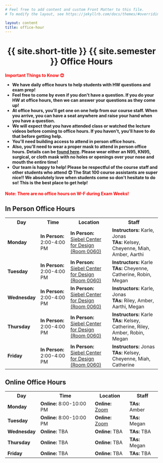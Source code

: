```yaml
---
# Feel free to add content and custom Front Matter to this file.
# To modify the layout, see https://jekyllrb.com/docs/themes/#overriding-theme-defaults

layout: content
title: office-hour
---
```


<h1 style="text-align:center;">{{ site.short-title }} {{ site.semester }} Office Hours</h1>

<h4><b style="color: red;">Important Things to Know &#128522;</b>
<ul>
    <li>We have daily office hours to help students with HW questions and exam prep!</li>
    <li>Feel free to come by even if you don't have a question. If you do your HW at office hours, then we can answer your questions as they come up!</li>
    <li>At office hours, you'll get one on one help from our course staff. When you arrive, you can have a seat anywhere and raise your hand when you have a question.</li>
    <li>We will expect that you have attended class or watched the lecture videos before coming to office hours. If you haven't, you'll have to do that before getting help.</li>
    <li>You'll need building access to attend in person office hours.</li>
    <li>Also, you'll need to wear a proper mask to attend in person office hours. Details can be <a href="https://covid19.illinois.edu/health-and-support/face-coverings/" target="_blank">found here</a>. Please wear either an N95, KN95, surgical, or cloth mask with no holes or openings over your nose and mouth the entire time!</li>
    <li>Our team is happy to help! Please be respectful of the course staff and other students who attend &#128522; The Stat 100 course assistants are super nice!! We absolutely love when students come so don't hesitate to do so! This is the best place to get help!</li>
</ul>
</h4>

<b style="color: red;">Note: There are no office hours on W-F during Exam Weeks!</b>

<style>
  .staff_oh td {
    text-align: left;
  }
</style>

## In Person Office Hours

<div class="table-responsive staff_oh">
  <table class="table table-bordered" style="table-layout: auto;">
  <!-- <col style="width:10%">
  <col style="width:20%">
  <col style="width:35%">
  <col style="width:35%"> -->
  <tr>
    <th>Day</th>
    <th>Time</th>
    <th>Location</th>
    <th>Staff</th>
  </tr>
  <tr>
    <td><b>Monday</b></td>
    <td><b>In Person:</b> 2:00-4:00 PM</td>
    <td><b>In Person:</b> <a href="https://www.google.com/maps/place/Siebel+Center+for+Design/@40.1025572,-88.2353609,17z/data=!3m1!4b1!4m5!3m4!1s0x880cd70f5003035d:0xe7fb9f2c25e7cc08!8m2!3d40.1025531!4d-88.2331722" target="_blank">Siebel Center for Design (Room 0060)</a></td>
    <td><b>Instructors:</b> Karle, Jonas<br><b>TAs:</b> Kelsey, Cheyenne, Miah, Amber, Aarthi</td>
  </tr>
  <tr>
    <td><b>Tuesday</b></td>
    <td><b>In Person:</b> 2:00-4:00 PM</td>
    <td><b>In Person:</b> <a href="https://www.google.com/maps/place/Siebel+Center+for+Design/@40.1025572,-88.2353609,17z/data=!3m1!4b1!4m5!3m4!1s0x880cd70f5003035d:0xe7fb9f2c25e7cc08!8m2!3d40.1025531!4d-88.2331722" target="_blank">Siebel Center for Design (Room 0060)</a></td>
    <td><b>Instructors:</b> Karle<br><b>TAs:</b> Cheyenne, Catherine, Robin, Megan</td>
  </tr>
  <tr>
    <td><b>Wednesday</b></td>
    <td><b>In Person:</b> 2:00-4:00 PM</td>
    <td><b>In Person:</b> <a href="https://www.google.com/maps/place/Siebel+Center+for+Design/@40.1025572,-88.2353609,17z/data=!3m1!4b1!4m5!3m4!1s0x880cd70f5003035d:0xe7fb9f2c25e7cc08!8m2!3d40.1025531!4d-88.2331722" target="_blank">Siebel Center for Design (Room 0060)</a></td>
    <td><b>Instructors:</b> Karle, Jonas<br><b>TAs:</b> Riley, Amber, Aarthi, Megan</td>
  </tr>
  <tr>
    <td><b>Thursday</b></td>
    <td><b>In Person:</b> 2:00-4:00 PM</td>
    <td><b>In Person:</b> <a href="https://www.google.com/maps/place/Siebel+Center+for+Design/@40.1025572,-88.2353609,17z/data=!3m1!4b1!4m5!3m4!1s0x880cd70f5003035d:0xe7fb9f2c25e7cc08!8m2!3d40.1025531!4d-88.2331722" target="_blank">Siebel Center for Design (Room 0060)</a></td>
    <td><b>Instructors:</b> Karle<br><b>TAs:</b> Kelsey, Catherine, Riley, Amber, Robin, Megan</td>
  </tr>
  <tr>
    <td><b>Friday</b></td>
    <td><b>In Person:</b> 2:00-4:00 PM</td>
    <td><b>In Person:</b> <a href="https://www.google.com/maps/place/Siebel+Center+for+Design/@40.1025572,-88.2353609,17z/data=!3m1!4b1!4m5!3m4!1s0x880cd70f5003035d:0xe7fb9f2c25e7cc08!8m2!3d40.1025531!4d-88.2331722" target="_blank">Siebel Center for Design (Room 0060)</a></td>
    <td><b>Instructors:</b> Jonas<br><b>TAs:</b> Kelsey, Cheyenne, Miah, Catherine</td>
  </tr>
  </table>
</div>

## Online Office Hours

<div class="table-responsive staff_oh">
  <table class="table table-bordered" style="table-layout: auto;">
  <!-- <col style="width:10%">
  <col style="width:20%">
  <col style="width:35%">
  <col style="width:35%"> -->
  <tr>
    <th>Day</th>
    <th>Time</th>
    <th>Location</th>
    <th>Staff</th>
  </tr>
  <tr>
    <td><b>Monday</b></td>
    <td><b>Online:</b> 8:00-10:00 PM</td>
    <td><b>Online:</b> <a href="https://illinois.zoom.us/j/93223625206?pwd=MHhPbTNvelV6ZG1YVUJMVVFHdTU2UT09" target="_blank">Zoom</a></td>
    <td><b>TAs:</b> Amber</td>
  </tr>
  <tr>
    <td><b>Tuesday</b></td>
    <td><b>Online:</b> 8:00-10:00 PM</td>
    <td><b>Online:</b> <a href="https://illinois.zoom.us/j/93223625206?pwd=MHhPbTNvelV6ZG1YVUJMVVFHdTU2UT09" target="_blank">Zoom</a></td>
    <td><b>TAs:</b> Megan</td>
  </tr>
  <tr>
    <td><b>Wednesday</b></td>
    <td><b>Online:</b> TBA</td>
    <td><b>Online:</b> TBA</td>
    <td><b>TAs:</b> TBA</td>
  </tr>
  <tr>
    <td><b>Thursday</b></td>
    <td><b>Online:</b> TBA</td>
    <td><b>Online:</b> TBA</td>
    <td><b>TAs:</b> Megan</td>
  </tr>
  <tr>
    <td><b>Friday</b></td>
    <td><b>Online:</b> TBA</td>
    <td><b>Online:</b> TBA</td>
    <td><b>TAs:</b> TBA</td>
  </tr>
  </table>
</div>

